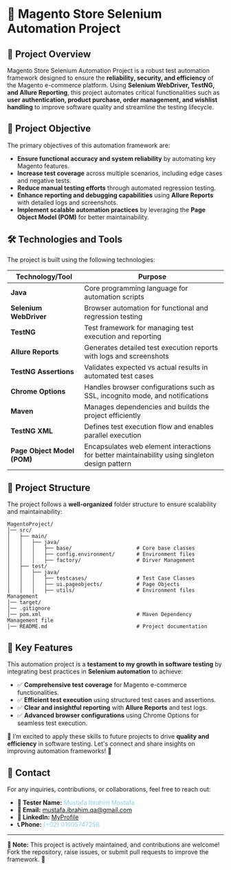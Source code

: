 # 🚀 Magento Store Selenium Automation Project

## 📖 Project Overview
Magento Store Selenium Automation Project is a robust test automation framework designed to ensure the **reliability, security, and efficiency** of the Magento e-commerce platform. Using **Selenium WebDriver, TestNG, and Allure Reporting**, this project automates critical functionalities such as **user authentication, product purchase, order management, and wishlist handling** to improve software quality and streamline the testing lifecycle.

## 🎯 Project Objective
The primary objectives of this automation framework are:
- **Ensure functional accuracy and system reliability** by automating key Magento features.
- **Increase test coverage** across multiple scenarios, including edge cases and negative tests.
- **Reduce manual testing efforts** through automated regression testing.
- **Enhance reporting and debugging capabilities** using **Allure Reports** with detailed logs and screenshots.
- **Implement scalable automation practices** by leveraging the **Page Object Model (POM)** for better maintainability.

## 🛠️ Technologies and Tools
The project is built using the following technologies:

| Technology/Tool            | Purpose                                                                                         |
|---------------------------|-------------------------------------------------------------------------------------------------|
| **Java**                  | Core programming language for automation scripts                                                |
| **Selenium WebDriver**    | Browser automation for functional and regression testing                                        |
| **TestNG**                | Test framework for managing test execution and reporting                                        |
| **Allure Reports**        | Generates detailed test execution reports with logs and screenshots                             |
| **TestNG Assertions**     | Validates expected vs actual results in automated test cases                                    |
| **Chrome Options**        | Handles browser configurations such as SSL, incognito mode, and notifications                   |
| **Maven**                 | Manages dependencies and builds the project efficiently                                         |
| **TestNG XML**            | Defines test execution flow and enables parallel execution                                      |
| **Page Object Model (POM)** | Encapsulates web element interactions for better maintainability using singleton design pattern |

## 📂 Project Structure
The project follows a **well-organized** folder structure to ensure scalability and maintainability:

```
MagentoProject/
│── src/
│   ├── main/
│   │   ├── java/
│   │   │   ├── base/                     # Core base classes
│   │   │   ├── config.environment/       # Environment files
│   │   │   ├── factory/                  # Dirver Management
│   ├── test/
│   │   ├── java/
│   │   │   ├── testcases/                # Test Case Classes
│   │   │   ├── ui.pageobjects/           # Page Objects
│   │   │   ├── utils/                    # Environment files Management
│── target/
│── .gitignore
│── pom.xml                               # Maven Dependency Management file
│── README.md                             # Project documentation
```

## 🌟 Key Features
This automation project is a **testament to my growth in software testing** by integrating best practices in **Selenium automation** to achieve:

- ✅ **Comprehensive test coverage** for Magento e-commerce functionalities.
- ✅ **Efficient test execution** using structured test cases and assertions.
- ✅ **Clear and insightful reporting** with **Allure Reports** and test logs.
- ✅ **Advanced browser configurations** using Chrome Options for seamless test execution.

🔹 I’m excited to apply these skills to future projects to drive **quality and efficiency** in software testing. Let's connect and share insights on improving automation frameworks! 🚀

## 📩 Contact
For any inquiries, contributions, or collaborations, feel free to reach out:

- **👤 Tester Name:** <span style="color:#89CFF0">Mustafa Ibrahim Mostafa</span>
- **📧 Email:** <span style="color:#89CFF0">mustafa.ibrahim.qa@gmail.com</span>
- **🔗 LinkedIn:** [MyProfile](https://www.linkedin.com/in/mostafa-ibrahim-mostafa/)
- **📞 Phone:** <span style="color:#89CFF0">(+02) 01005747258</span>

---
**📌 Note:** This project is actively maintained, and contributions are welcome! Fork the repository, raise issues, or submit pull requests to improve the framework. 🚀

